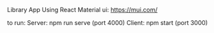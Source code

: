 Library App
Using React
Material ui: https://mui.com/

to run:
Server: npm run serve (port 4000)
Client: npm start (port 3000)